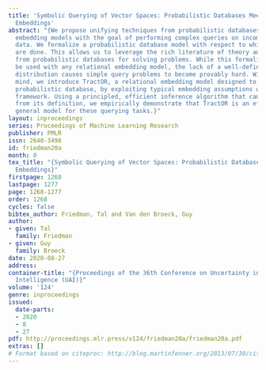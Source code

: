 ```yaml
---
title: 'Symbolic Querying of Vector Spaces: Probabilistic Databases Meets Relational
  Embeddings'
abstract: "{We propose unifying techniques from probabilistic databases and relational
  embedding models with the goal of performing complex queries on incomplete and uncertain
  data. We formalize a probabilistic database model with respect to which all queries
  are done. This allows us to leverage the rich literature of theory and algorithms
  from probabilistic databases for solving problems. While this formalization can
  be used with any relational embedding model, the lack of a well-defined joint probability
  distribution causes simple query problems to become provably hard. With this in
  mind, we introduce TractOR, a relational embedding model designed to be a tractable
  probabilistic database, by exploiting typical embedding assumptions within the probabilistic
  framework. Using a principled, efficient inference algorithm that can be derived
  from its definition, we empirically demonstrate that TractOR is an effective and
  general model for these querying tasks.}"
layout: inproceedings
series: Proceedings of Machine Learning Research
publisher: PMLR
issn: 2640-3498
id: friedman20a
month: 0
tex_title: "{Symbolic Querying of Vector Spaces: Probabilistic Databases Meets Relational
  Embeddings}"
firstpage: 1268
lastpage: 1277
page: 1268-1277
order: 1268
cycles: false
bibtex_author: Friedman, Tal and Van den Broeck, Guy
author:
- given: Tal
  family: Friedman
- given: Guy
  family: Broeck
date: 2020-08-27
address: 
container-title: "{Proceedings of the 36th Conference on Uncertainty in Artificial
  Intelligence (UAI)}"
volume: '124'
genre: inproceedings
issued:
  date-parts:
  - 2020
  - 8
  - 27
pdf: http://proceedings.mlr.press/v124/friedman20a/friedman20a.pdf
extras: []
# Format based on citeproc: http://blog.martinfenner.org/2013/07/30/citeproc-yaml-for-bibliographies/
---
```

